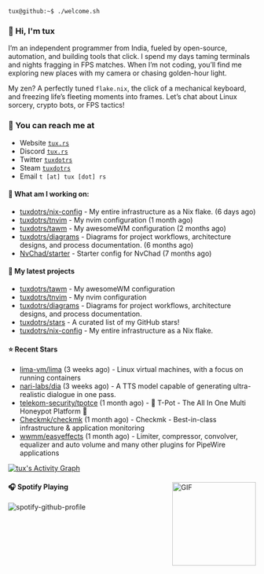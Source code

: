```console
tux@github:~$ ./welcome.sh
```

### 👋 Hi, I'm tux 
I’m an independent programmer from India, fueled by open-source, automation, and building tools that click. I spend my days taming terminals and nights fragging in FPS matches. When I’m not coding, you’ll find me exploring new places with my camera or chasing golden-hour light.

My zen? A perfectly tuned ```flake.nix```, the click of a mechanical keyboard, and freezing life’s fleeting moments into frames. Let’s chat about Linux sorcery, crypto bots, or FPS tactics!

### 📧 You can reach me at

* Website [`tux.rs`](https://tux.rs)
* Discord [`tux.rs`](https://discord.gg/7YvNafxMWe)
* Twitter [`tuxdotrs`](https://x.com/tuxdotrs)
* Steam [`tuxdotrs`](https://steamcommunity.com/id/tuxdotrs)
* Email `t [at] tux [dot] rs`

#### 👷 What am I working on:


- [tuxdotrs/nix-config](https://github.com/tuxdotrs/nix-config) - My entire infrastructure as a Nix flake. (6 days ago)
- [tuxdotrs/tnvim](https://github.com/tuxdotrs/tnvim) - My nvim configuration (1 month ago)
- [tuxdotrs/tawm](https://github.com/tuxdotrs/tawm) - My awesomeWM configuration (2 months ago)
- [tuxdotrs/diagrams](https://github.com/tuxdotrs/diagrams) - Diagrams for project workflows, architecture designs, and process documentation. (6 months ago)
- [NvChad/starter](https://github.com/NvChad/starter) - Starter config for NvChad (7 months ago)

#### 🌱 My latest projects

- [tuxdotrs/tawm](https://github.com/tuxdotrs/tawm) - My awesomeWM configuration
- [tuxdotrs/tnvim](https://github.com/tuxdotrs/tnvim) - My nvim configuration
- [tuxdotrs/diagrams](https://github.com/tuxdotrs/diagrams) - Diagrams for project workflows, architecture designs, and process documentation.
- [tuxdotrs/stars](https://github.com/tuxdotrs/stars) - A curated list of my GitHub stars!
- [tuxdotrs/nix-config](https://github.com/tuxdotrs/nix-config) - My entire infrastructure as a Nix flake.

#### ⭐ Recent Stars

- [lima-vm/lima](https://github.com/lima-vm/lima) (3 weeks ago) - Linux virtual machines, with a focus on running containers
- [nari-labs/dia](https://github.com/nari-labs/dia) (3 weeks ago) - A TTS model capable of generating ultra-realistic dialogue in one pass.
- [telekom-security/tpotce](https://github.com/telekom-security/tpotce) (1 month ago) - 🍯 T-Pot - The All In One Multi Honeypot Platform 🐝
- [Checkmk/checkmk](https://github.com/Checkmk/checkmk) (1 month ago) - Checkmk - Best-in-class infrastructure &amp; application monitoring
- [wwmm/easyeffects](https://github.com/wwmm/easyeffects) (1 month ago) - Limiter, compressor, convolver, equalizer and auto volume and many other plugins for PipeWire applications

<div>
    <a href="#"><img alt="tux's Activity Graph" src="https://github-readme-activity-graph.vercel.app/graph?username=tuxdotrs&custom_title=tux%27s%20Contribution%20Graph&bg_color=0D1117&color=FFFFFF&line=2c83f8&point=FFFFFF&hide_border=true" /></a>
<div> 

<img align="right" alt="GIF" height="170px" src="https://media.giphy.com/media/J5B1Y8QZnzXXbLQIBu/giphy.gif" />

#### 🎧 Spotify Playing

![spotify-github-profile](https://spotify-github-profile.kittinanx.com/api/view?uid=irvd4a80l4m2v7k2gy3fct4j5&cover_image=true&theme=novatorem&bar_color=ff3c74&bar_color_cover=false)
